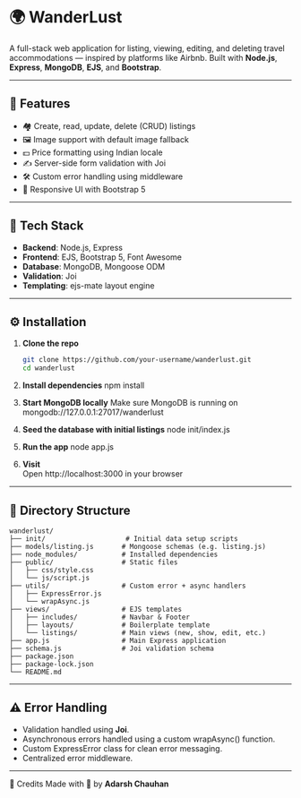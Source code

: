 # 🌍 WanderLust

A full-stack web application for listing, viewing, editing, and deleting travel accommodations — inspired by platforms like Airbnb. Built with **Node.js**, **Express**, **MongoDB**, **EJS**, and **Bootstrap**.

---

## 🚀 Features

- 🏘️ Create, read, update, delete (CRUD) listings
- 🖼️ Image support with default image fallback
- 💵 Price formatting using Indian locale
- ✍️ Server-side form validation with Joi
- 🛠️ Custom error handling using middleware
- 🎨 Responsive UI with Bootstrap 5

---

## 🧱 Tech Stack

- **Backend**: Node.js, Express
- **Frontend**: EJS, Bootstrap 5, Font Awesome
- **Database**: MongoDB, Mongoose ODM
- **Validation**: Joi
- **Templating**: ejs-mate layout engine

---

## ⚙️ Installation

1. **Clone the repo**

   ```bash
   git clone https://github.com/your-username/wanderlust.git
   cd wanderlust

   ```

2. **Install dependencies**
   npm install

3. **Start MongoDB locally**
   Make sure MongoDB is running on mongodb://127.0.0.1:27017/wanderlust

4. **Seed the database with initial listings**
   node init/index.js

5. **Run the app**
   node app.js
6. **Visit**  
   Open http://localhost:3000 in your browser

---

## 📂 Directory Structure

```
wanderlust/
├── init/                    # Initial data setup scripts
├── models/listing.js       # Mongoose schemas (e.g. listing.js)
├── node_modules/           # Installed dependencies
├── public/                 # Static files
│   ├── css/style.css
│   └── js/script.js
├── utils/                  # Custom error + async handlers
│   ├── ExpressError.js
│   └── wrapAsync.js
├── views/                  # EJS templates
│   ├── includes/           # Navbar & Footer
│   ├── layouts/            # Boilerplate template
│   └── listings/           # Main views (new, show, edit, etc.)
├── app.js                  # Main Express application
├── schema.js               # Joi validation schema
├── package.json
├── package-lock.json
└── README.md
```

---

## ⚠️ Error Handling

- Validation handled using **Joi**.
- Asynchronous errors handled using a custom wrapAsync() function.
- Custom ExpressError class for clean error messaging.
- Centralized error middleware.

---

🙏 Credits
Made with 💙 by **Adarsh Chauhan**
